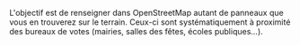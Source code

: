 L'objectif est de renseigner dans OpenStreetMap autant de panneaux que vous en trouverez sur le terrain. Ceux-ci sont systématiquement à proximité des bureaux de votes (mairies, salles des fêtes, écoles publiques...).

